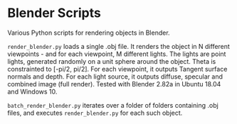 # Blender Scripts

Various Python scripts for rendering objects in Blender.

`render_blender.py` loads a single .obj file.
It renders the object in N different viewpoints - and for each viewpoint, M different lights.
The lights are point lights, generated randomly on a unit sphere around the object. Theta is constrainted to [-pi/2, pi/2].
For each viewpoint, it outputs Tangent surface normals and depth. 
For each light source, it outputs diffuse, specular and combined image (full render).
Tested with Blender 2.82a in Ubuntu 18.04 and Windows 10.

`batch_render_blender.py` iterates over a folder of folders containing .obj files, and executes `render_blender.py` for each such object.



